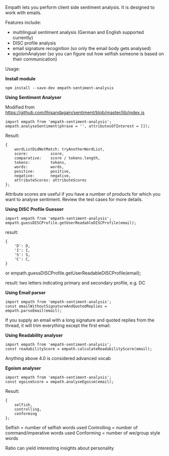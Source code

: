 Empath lets you perform client side sentiment analysis. It is designed to work with emails.

Features include:
- multilingual sentiment analysis (German and English supported currently)
- DISC profile analysis
- email signature recognition (so only the email body gets analysed)
- egoismAnalyser (so you can figure out how selfish someone is based on their communication)

Usage:

**Install module**

`npm install --save-dev empath-sentiment-analysis`

**Using Sentiment Analyser**

Modified from https://github.com/thisandagain/sentiment/blob/master/lib/index.js
```
import empath from 'empath-sentiment-analysis';
empath.analyseSentiment(phrase = '', attributesOfInterest = []);
```

Result:
```
{
    wordListDidNotMatch: tryAnotherWordList,
    score:          score,
    comparative:    score / tokens.length,
    tokens:         tokens,
    words:          words,
    positive:       positive,
    negative:       negative,
    attributeScores: attributeScores
};
```

Attribute scores are useful if you have a number of products for which you want to analyse sentiment. Review the test cases for more details.

**Using DISC Profile Guesser**

```
import empath from 'empath-sentiment-analysis';
empath.guessDISCProfile.getUserReadableDISCProfile(email);
```

result: 
```
{
    'D': D,
    'I': I,
    'S': S,
    'C': C,
}
```

or
empath.guessDISCProfile.getUserReadableDISCProfile(email);

result: two letters indicating primary and secondary profile, e.g. DC

**Using Email parser**

```
import empath from 'empath-sentiment-analysis';
const emailWithoutSignatureAndQuotedReplies = empath.parseEmail(email);
```

If you supply an email with a long signature and quoted replies from the thread, it will trim everything except the first email.

**Using Readability analyser**
```
import empath from 'empath-sentiment-analysis';
const readabilityScore = empath.calculateReadabilityScore(email);
```

Anything above 4.0 is considered advanced vocab

**Egoism analyser**

```
import empath from 'empath-sentiment-analysis';
const egoismScore = empath.analyseEgoism(email);
```
Result:
```
{
    selfish, 
    controlling, 
    conforming
};
```

Selfish = number of selfish words used
Controlling = number of command/imperative words used
Conforming = number of we/group style words

Ratio can yield interesting insights about personality
